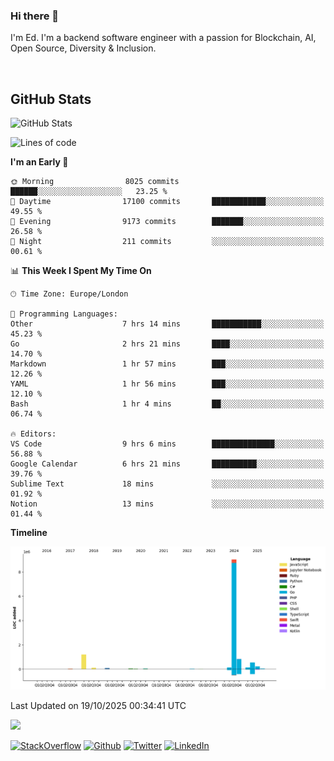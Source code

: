 ### Hi there 👋
 I'm Ed. I'm a backend software engineer with a passion for Blockchain, AI, Open Source, Diversity & Inclusion.

<br />

<h2>GitHub Stats</h2>
<p><img src="https://github-readme-stats.vercel.app/api?username=echarrod&amp;show_icons=true" alt="GitHub Stats"></p>

<!--START_SECTION:waka-->
![Lines of code](https://img.shields.io/badge/From%20Hello%20World%20I%27ve%20Written-12.5%20million%20lines%20of%20code-blue)

**I'm an Early 🐤** 

```text
🌞 Morning                8025 commits        ██████░░░░░░░░░░░░░░░░░░░   23.25 % 
🌆 Daytime                17100 commits       ████████████░░░░░░░░░░░░░   49.55 % 
🌃 Evening                9173 commits        ███████░░░░░░░░░░░░░░░░░░   26.58 % 
🌙 Night                  211 commits         ░░░░░░░░░░░░░░░░░░░░░░░░░   00.61 % 
```


📊 **This Week I Spent My Time On** 

```text
🕑︎ Time Zone: Europe/London

💬 Programming Languages: 
Other                    7 hrs 14 mins       ███████████░░░░░░░░░░░░░░   45.23 % 
Go                       2 hrs 21 mins       ████░░░░░░░░░░░░░░░░░░░░░   14.70 % 
Markdown                 1 hr 57 mins        ███░░░░░░░░░░░░░░░░░░░░░░   12.26 % 
YAML                     1 hr 56 mins        ███░░░░░░░░░░░░░░░░░░░░░░   12.10 % 
Bash                     1 hr 4 mins         ██░░░░░░░░░░░░░░░░░░░░░░░   06.74 % 

🔥 Editors: 
VS Code                  9 hrs 6 mins        ██████████████░░░░░░░░░░░   56.88 % 
Google Calendar          6 hrs 21 mins       ██████████░░░░░░░░░░░░░░░   39.76 % 
Sublime Text             18 mins             ░░░░░░░░░░░░░░░░░░░░░░░░░   01.92 % 
Notion                   13 mins             ░░░░░░░░░░░░░░░░░░░░░░░░░   01.44 % 
```

**Timeline**

![Lines of Code chart](https://raw.githubusercontent.com/echarrod/echarrod/main/assets/bar_graph.png)


 Last Updated on 19/10/2025 00:34:41 UTC
<!--END_SECTION:waka-->

![](https://komarev.com/ghpvc/?username=echarrod)

<p>
<a href="https://stackoverflow.com/users/1014632/ech" target="_blank"><img alt="StackOverflow" src="https://img.shields.io/badge/-Stackoverflow-FE7A16?style=for-the-badge&logo=stack-overflow&logoColor=white" /></a> 
<a href="https://github.com/echarrod" target="_blank"><img alt="Github" src="https://img.shields.io/badge/GitHub-%2312100E.svg?&style=for-the-badge&logo=Github&logoColor=white" /></a> 
<a href="https://twitter.com/e_harrod" target="_blank"><img alt="Twitter" src="https://img.shields.io/badge/twitter-%231DA1F2.svg?&style=for-the-badge&logo=twitter&logoColor=white" /></a> 
<a href="https://www.linkedin.com/in/ed-harrod" target="_blank"><img alt="LinkedIn" src="https://img.shields.io/badge/linkedin-%230077B5.svg?&style=for-the-badge&logo=linkedin&logoColor=white" /></a>
